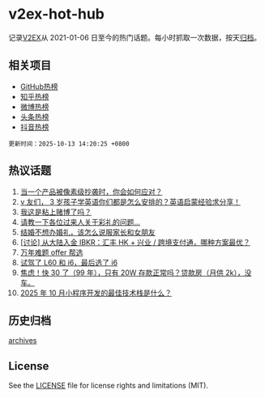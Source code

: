 # v2ex-hot-hub

 记录[V2EX](https://www.v2ex.com/)从 2021-01-06 日至今的热门话题。每小时抓取一次数据，按天[归档](archives)。
 
 ## 相关项目

- [GitHub热榜](https://github.com/lonnyzhang423/github-hot-hub)
- [知乎热榜](https://github.com/lonnyzhang423/zhihu-hot-hub)
- [微博热榜](https://github.com/lonnyzhang423/weibo-hot-hub)
- [头条热榜](https://github.com/lonnyzhang423/toutiao-hot-hub)
- [抖音热榜](https://github.com/lonnyzhang423/douyin-hot-hub)


 `更新时间：2025-10-13 14:20:25 +0800`

## 热议话题

1. [当一个产品被像素级抄袭时，你会如何应对？](https://www.v2ex.com/t/1164648)
1. [v 友们， 3 岁孩子学英语你们都是怎么安排的？英语启蒙经验求分享！](https://www.v2ex.com/t/1164725)
1. [我这是粘上赌博了吗？](https://www.v2ex.com/t/1164754)
1. [请教一下各位过来人关于彩礼的问题...](https://www.v2ex.com/t/1164705)
1. [结婚不想办婚礼，该怎么说服家长和女朋友](https://www.v2ex.com/t/1164757)
1. [[讨论] 从大陆入金 IBKR：汇丰 HK + 兴业 / 跨境支付通，哪种方案最优？](https://www.v2ex.com/t/1164646)
1. [万年难题 offer 帮选](https://www.v2ex.com/t/1164752)
1. [试驾了 L60 和 i6，最后选了 i6](https://www.v2ex.com/t/1164680)
1. [焦虑！快 30 了（99 年），只有 20W 存款正常吗？贷款房（月供 2k），没车。](https://www.v2ex.com/t/1164794)
1. [2025 年 10 月小程序开发的最佳技术栈是什么？](https://www.v2ex.com/t/1164720)

## 历史归档

[archives](archives)

## License

See the [LICENSE](LICENSE) file for license rights and limitations (MIT).
